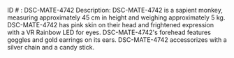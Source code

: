 ID # : DSC-MATE-4742
Description: DSC-MATE-4742 is a sapient monkey, measuring approximately 45 cm in height and weighing approximately 5 kg. DSC-MATE-4742 has pink skin on their head and frightened expression with a VR Rainbow LED for eyes. DSC-MATE-4742's forehead features goggles and gold earrings on its ears. DSC-MATE-4742 accessorizes with a silver chain and a candy stick.